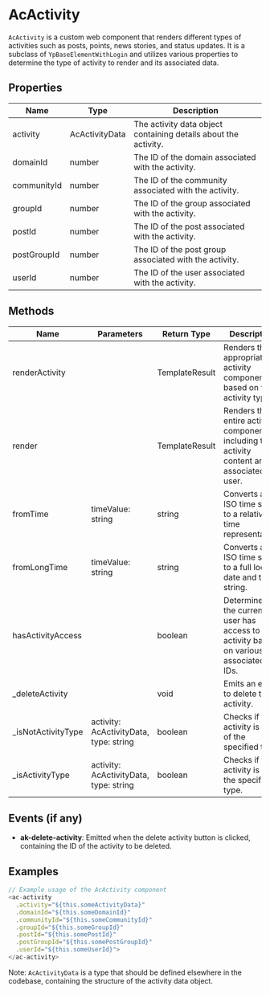 # AcActivity

`AcActivity` is a custom web component that renders different types of activities such as posts, points, news stories, and status updates. It is a subclass of `YpBaseElementWithLogin` and utilizes various properties to determine the type of activity to render and its associated data.

## Properties

| Name         | Type                | Description                                                                 |
|--------------|---------------------|-----------------------------------------------------------------------------|
| activity     | AcActivityData      | The activity data object containing details about the activity.             |
| domainId     | number              | The ID of the domain associated with the activity.                          |
| communityId  | number              | The ID of the community associated with the activity.                       |
| groupId      | number              | The ID of the group associated with the activity.                           |
| postId       | number              | The ID of the post associated with the activity.                            |
| postGroupId  | number              | The ID of the post group associated with the activity.                      |
| userId       | number              | The ID of the user associated with the activity.                            |

## Methods

| Name             | Parameters | Return Type | Description                                                                                   |
|------------------|------------|-------------|-----------------------------------------------------------------------------------------------|
| renderActivity   |            | TemplateResult | Renders the appropriate activity component based on the activity type.                        |
| render           |            | TemplateResult | Renders the entire activity component, including the activity content and associated user.    |
| fromTime         | timeValue: string | string | Converts an ISO time string to a relative time representation.                                |
| fromLongTime     | timeValue: string | string | Converts an ISO time string to a full local date and time string.                             |
| hasActivityAccess|            | boolean | Determines if the current user has access to the activity based on various associated IDs.    |
| _deleteActivity  |            | void | Emits an event to delete the activity.                                                        |
| _isNotActivityType | activity: AcActivityData, type: string | boolean | Checks if the activity is not of the specified type.                                          |
| _isActivityType  | activity: AcActivityData, type: string | boolean | Checks if the activity is of the specified type.                                              |

## Events (if any)

- **ak-delete-activity**: Emitted when the delete activity button is clicked, containing the ID of the activity to be deleted.

## Examples

```typescript
// Example usage of the AcActivity component
<ac-activity
  .activity="${this.someActivityData}"
  .domainId="${this.someDomainId}"
  .communityId="${this.someCommunityId}"
  .groupId="${this.someGroupId}"
  .postId="${this.somePostId}"
  .postGroupId="${this.somePostGroupId}"
  .userId="${this.someUserId}">
</ac-activity>
```

Note: `AcActivityData` is a type that should be defined elsewhere in the codebase, containing the structure of the activity data object.